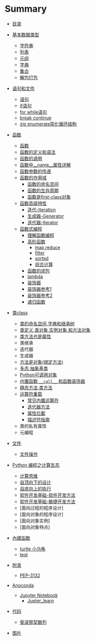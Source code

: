 # Summary

* [目录](README.md)
* [基本数据类型](date_types/README.md)
    * [字符串](date_types/py3_string.md)
    * [列表](date_types/py3_list.md)
    * [元组](date_types/py3_tuple.md)
    * [字典](date_types/py3_dict.md)
    * [集合](date_types/py3_set.md)
    * [解包打包](date_types/py3_pack_unpack.md)
* [语句和文件](statement_file/README.md)
    * [语句](statement_file/py3_state.md)
    * [if语句](statement_file/py3_if.md)
    * [for while语句](statement_file/py3_for_while.md)
    * [break continue](statement_file/py3_break_continue.md)
    * [zip enumerate简化循环结构](statement_file/py3_zip_enumerate.md)
* [函数](./function/README.md)
    * [函数](./function/py3_func.md)
    * [函数的定义和语法](./function/py3_func_defin.md)
    * [函数的调用](./function/py3_func_call.md)
    * [函数中__name__属性详解](./function/py3_name_attr.md)
    * [函数参数的传递](./function/py3_func_parameter.md)
    * [函数的作用域](./function/py3_fuc_namespace.md)
      * [函数的命名空间](./function/py3_func_namespace.md)
      * [函数的生存周期](./function/py3_life_time.md)
      * [函数是first-class对象](./function/py3_firstclass.md)
    * [函数高级特性](./function/py3_func_iteration.md)
      * [迭代-Iteration](./function/py3_func_iteration.md)
      * [生成器-Generator](./function/py3_func_generator.md)
      * [迭代器-Iterator](./function/py3_func_iterator.md)
    * [函数式编程](./function/py3_programe.md)
      * [理解函数编程](./function/py3_programe.md)
      * [高阶函数](./function/py3_high_order_function.md)
        * [map,reduce](./function/py3_map_reduce.md)
        * [filter](./function/py3_filter.md)
        * [sorted](./function/py3_func_sorted.md)
        * [综合计算](./function/py3_jiecheng.md)
      * [函数的闭包](./function/py3_func_closure.md)
      * [lambda](./function/py3_func_lambda.md)
      * [装饰器](./function/py3_func_decorator.md)
      * [装饰器参考1](./function/py3_decorator/cankao_cn_decorator.md)
      * [装饰器参考2](./function/py3_decorator/cankao_en_decorator.md)
      * [递归函数](./function/py3_recursion.md)
* [类class](./class/README.md)
    * [类的命名空间,字典和继承树](./class/class_namespace_tree.md)
    * [类定义,类对象,实例对象,和方法对象](./class/class_basic.md)
    * [类方法也是属性](./class/class_method_attribute.md)
    * 类继承
    * 迭代器
    * 生成器
    * [方法是对象(绑定方法)](./class/class_bound_function.md)
    * [多态,抽象基类 ](./class/class_polymorphism.md)
    * [Python可调用对象](./class/class_callable.md)
    * [内置函数 `__call__` 和函数装饰器](./class/class_magic/class_call_method.md)
    * [静态方法,类方法](./class/class_static_classmethod.md)
    * [运算符重载](./class/class_magic/class_magic_guid.md)
      * [常见内置运算符](./class/class_magic/class_call_magic.md)
      * [迭代器方法](./class/class_magic/class_iter.md)
      * [属性拦截](./class/class_intercept.md)
      * [描述符指南](./class/class_descriptor.md)
    * 类的私有属性
    * 元编程
* [文件](./files/README.md)
    * [文件操作](./files/file_input_output.md)
* [Python 编程之计算生态](./computational_thinking/README.md)
    * [计算思维](./computational_thinking/compu_thinking.md)
    * [自顶向下的设计](top_to_bottom.md)
    * [自底向上的执行]()
    * [软件开发基础-软件开发方法]()
    * [软件开发基础-敏捷开发方法]()
    * [面向过程的程序设计]
    * [面向对象的程序设计]
    * [面向对象实例]
    * [面向对象特点]
* [內建函数](Built_in_func/README.md)
    * [turtle 小乌龟](Built_in_func/py3_turtle.md)
    * [test](Built_in_func/test.md)
* [附录](./remark_note/README.md)
  * [PEP-3132](./PEP-3132.md)
* [Anoconda](./Anoconda/.README.MD)
  * [Jupyter Notebook](./Anoconda/Jupyter/README.md)
    * [Jupter_learn](./Anoconda/Jupyter/10001.md)


* [代码](code/README.md)

    * [斐波那契数列](./code/Fibonacci.md)

* [图片](picture/README.md)

